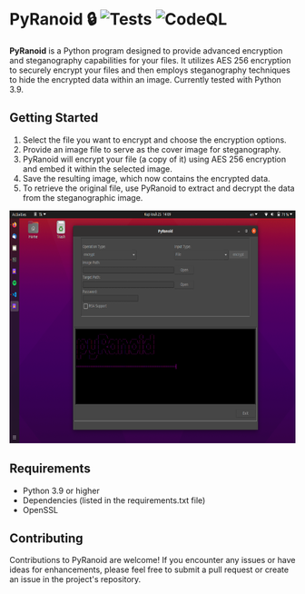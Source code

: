 # PyRanoid :lock: ![Tests](https://github.com/omnone/pyRanoid/workflows/Tests/badge.svg) ![CodeQL](https://github.com/omnone/pyRanoid/workflows/CodeQL/badge.svg)
**PyRanoid** is a Python program designed to provide advanced encryption and steganography capabilities for your files. It utilizes AES 256 encryption to securely encrypt your files and then employs steganography techniques to hide the encrypted data within an image. Currently tested with Python 3.9.

## Getting Started
<ol>
<li>Select the file you want to encrypt and choose the encryption options.</li>
<li>Provide an image file to serve as the cover image for steganography.</li>
<li>PyRanoid will encrypt your file (a copy of it) using AES 256 encryption and embed it within the selected image.</li>
<li>Save the resulting image, which now contains the encrypted data.</li>
<li>To retrieve the original file, use PyRanoid to extract and decrypt the data from the steganographic image.</li>
</ol>

<img src="screenshot.png" width="650" height="410">

## Requirements
<ul>
<li>Python 3.9 or higher</li>
<li>Dependencies (listed in the requirements.txt file)</li>
<li>OpenSSL</li>
</ul>

## Contributing
Contributions to PyRanoid are welcome! If you encounter any issues or have ideas for enhancements, please feel free to submit a pull request or create an issue in the project's repository.

